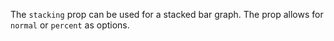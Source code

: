 The `stacking` prop can be used for a stacked bar graph. The prop allows for `normal` or `percent` as options. 